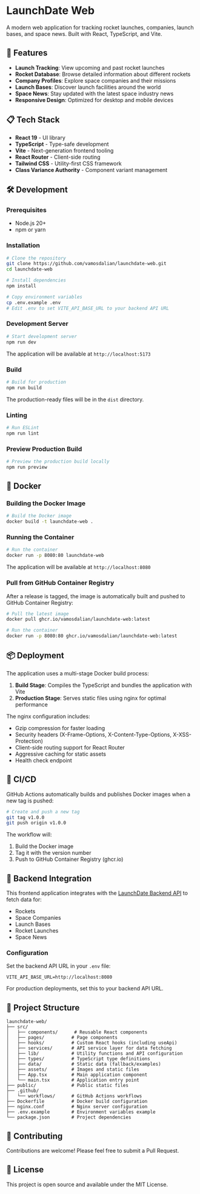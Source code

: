 # LaunchDate Web

A modern web application for tracking rocket launches, companies, launch bases, and space news. Built with React, TypeScript, and Vite.

## 🚀 Features

- **Launch Tracking**: View upcoming and past rocket launches
- **Rocket Database**: Browse detailed information about different rockets
- **Company Profiles**: Explore space companies and their missions
- **Launch Bases**: Discover launch facilities around the world
- **Space News**: Stay updated with the latest space industry news
- **Responsive Design**: Optimized for desktop and mobile devices

## 📋 Tech Stack

- **React 19** - UI library
- **TypeScript** - Type-safe development
- **Vite** - Next-generation frontend tooling
- **React Router** - Client-side routing
- **Tailwind CSS** - Utility-first CSS framework
- **Class Variance Authority** - Component variant management

## 🛠️ Development

### Prerequisites

- Node.js 20+ 
- npm or yarn

### Installation

```bash
# Clone the repository
git clone https://github.com/vamosdalian/launchdate-web.git
cd launchdate-web

# Install dependencies
npm install

# Copy environment variables
cp .env.example .env
# Edit .env to set VITE_API_BASE_URL to your backend API URL
```

### Development Server

```bash
# Start development server
npm run dev
```

The application will be available at `http://localhost:5173`

### Build

```bash
# Build for production
npm run build
```

The production-ready files will be in the `dist` directory.

### Linting

```bash
# Run ESLint
npm run lint
```

### Preview Production Build

```bash
# Preview the production build locally
npm run preview
```

## 🐳 Docker

### Building the Docker Image

```bash
# Build the Docker image
docker build -t launchdate-web .
```

### Running the Container

```bash
# Run the container
docker run -p 8080:80 launchdate-web
```

The application will be available at `http://localhost:8080`

### Pull from GitHub Container Registry

After a release is tagged, the image is automatically built and pushed to GitHub Container Registry:

```bash
# Pull the latest image
docker pull ghcr.io/vamosdalian/launchdate-web:latest

# Run the container
docker run -p 8080:80 ghcr.io/vamosdalian/launchdate-web:latest
```

## 📦 Deployment

The application uses a multi-stage Docker build process:

1. **Build Stage**: Compiles the TypeScript and bundles the application with Vite
2. **Production Stage**: Serves static files using nginx for optimal performance

The nginx configuration includes:
- Gzip compression for faster loading
- Security headers (X-Frame-Options, X-Content-Type-Options, X-XSS-Protection)
- Client-side routing support for React Router
- Aggressive caching for static assets
- Health check endpoint

## 🔄 CI/CD

GitHub Actions automatically builds and publishes Docker images when a new tag is pushed:

```bash
# Create and push a new tag
git tag v1.0.0
git push origin v1.0.0
```

The workflow will:
1. Build the Docker image
2. Tag it with the version number
3. Push to GitHub Container Registry (ghcr.io)

## 🔌 Backend Integration

This frontend application integrates with the [LaunchDate Backend API](https://github.com/vamosdalian/launchdate-backend) to fetch data for:

- Rockets
- Space Companies
- Launch Bases
- Rocket Launches
- Space News

### Configuration

Set the backend API URL in your `.env` file:

```env
VITE_API_BASE_URL=http://localhost:8080
```

For production deployments, set this to your backend API URL.

## 📁 Project Structure

```
launchdate-web/
├── src/
│   ├── components/      # Reusable React components
│   ├── pages/          # Page components
│   ├── hooks/          # Custom React hooks (including useApi)
│   ├── services/       # API service layer for data fetching
│   ├── lib/            # Utility functions and API configuration
│   ├── types/          # TypeScript type definitions
│   ├── data/           # Static data (fallback/examples)
│   ├── assets/         # Images and static files
│   ├── App.tsx         # Main application component
│   └── main.tsx        # Application entry point
├── public/             # Public static files
├── .github/
│   └── workflows/      # GitHub Actions workflows
├── Dockerfile          # Docker build configuration
├── nginx.conf          # Nginx server configuration
├── .env.example        # Environment variables example
└── package.json        # Project dependencies
```

## 🤝 Contributing

Contributions are welcome! Please feel free to submit a Pull Request.

## 📄 License

This project is open source and available under the MIT License.
